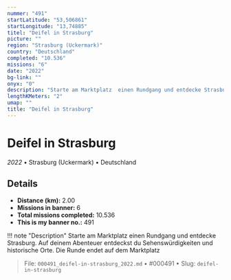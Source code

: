 ```yaml
---
nummer: "491"
startLatitude: "53,506861"
startLongitude: "13,74885"
titel: "Deifel in Strasburg"
picture: ""
region: "Strasburg (Uckermark)"
country: "Deutschland"
completed: "10.536"
missions: "6"
date: "2022"
bg-link: ""
onyx: "0"
description: "Starte am Marktplatz  einen Rundgang und entdecke Strasburg. Auf deinem Abenteuer entdeckst du Sehenswürdigkeiten und historische Orte. Die Runde endet auf dem Marktplatz"
lengthKMeters: "2"
umap: ""
title: "Deifel in Strasburg"
---
```

# Deifel in Strasburg

*2022* • Strasburg (Uckermark) • Deutschland



## Details
- **Distance (km):** 2.00
- **Missions in banner:** 6
- **Total missions completed:** 10.536
- **This is my banner no.:** 491


!!! note "Description"
    Starte am Marktplatz  einen Rundgang und entdecke Strasburg. Auf deinem Abenteuer entdeckst du Sehenswürdigkeiten und historische Orte. Die Runde endet auf dem Marktplatz




> File: `000491_deifel-in-strasburg_2022.md` • #000491 • Slug: `deifel-in-strasburg`
